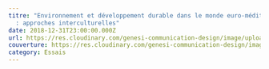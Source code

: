 ```yaml
---
titre: "Environnement et développement durable dans le monde euro-méditerranéen
  : approches interculturelles"
date: 2018-12-31T23:00:00.000Z
url: https://res.cloudinary.com/genesi-communication-design/image/upload/v1606746709/ihei/PDF/IHEI_ENVIRONNEMENT_fatopc.pdf
couverture: https://res.cloudinary.com/genesi-communication-design/image/upload/v1606836764/ihei/couvertures/environnement_agh8kz.jpg
category: Essais
---
```

